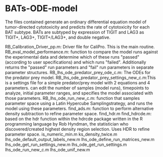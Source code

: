 # BATs-ODE-model
The files contained generate an ordinary differential equation model of tumor-directed cytotoxicity and predicts the rate of cytotoxicity for each BAT subtype. BATs are subtyped by expression of TIGIT and LAG3 as TIGIT+, LAG3+, TIGIT+/LAG3+, and double negative.

RB_Calibration_Driver_pp.m: Driver file for CaliPro. This is the main routine.
RB_eval_model_performance.m: function to compare the model runs against the experimental data and determine which of these runs "passed" (according to user specifications) and which runs "failed". Additionally returns the "passed" run parameters and "fail" run parameters in separate parameter structures.
RB_lhs_ode_predator_prey_ode_c.m: The ODEs for the predator prey model.
RB_lhs_ode_predator_prey_settings_new_c.m:This is a settings file for a simple predator/prey model with 2 equations and 4 parameters. can edit the number of samples (model runs), timepoints to analyze, initial parameter ranges, and specifies the model associated with those parameters.
RB_lhs_ode_run_new_c.m: function that samples parameter space using a Latin Hypercube Samplingstrategy, and runs the model using these parameters.
find_ads.m: function to perform alternative density subtraction to refine parameter space.
find_hdr.m
find_hdrcde.m: based on the hdr function within the hdrcde package written in the R programming language by Rob Hyndman, the statistician who discovered/created highest density region selection. Uses HDR to refine parameter space.
is_numeric_min.m
ks_density_twice.m
lhs_ode_default_output_labels_new.m
lhs_ode_define_run_matrices_new.m
lhs_ode_get_run_settings_new.m
lhs_ode_get_run_settings.m
lhs_ode_run_new_c.m
lhs_ode_unif_new.m

